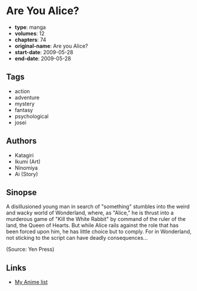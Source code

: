 # Are You Alice?

-   **type**: manga
-   **volumes**: 12
-   **chapters**: 74
-   **original-name**: Are you Alice?
-   **start-date**: 2009-05-28
-   **end-date**: 2009-05-28

## Tags

-   action
-   adventure
-   mystery
-   fantasy
-   psychological
-   josei

## Authors

-   Katagiri
-   Ikumi (Art)
-   Ninomiya
-   Ai (Story)

## Sinopse

A disillusioned young man in search of "something" stumbles into the weird and wacky world of Wonderland, where, as "Alice," he is thrust into a murderous game of "Kill the White Rabbit" by command of the ruler of the land, the Queen of Hearts. But while Alice rails against the role that has been forced upon him, he has little choice but to comply. For in Wonderland, not sticking to the script can have deadly consequences...

(Source: Yen Press)

## Links

-   [My Anime list](https://myanimelist.net/manga/14770/Are_You_Alice)
